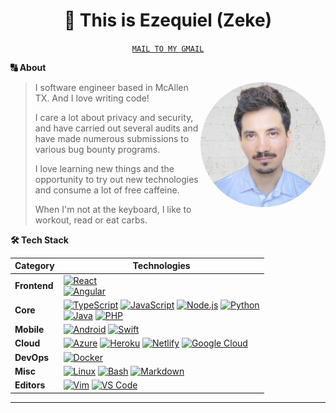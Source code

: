 <!-- Title -->
<h1 align="center" title="...and I'm happy to see you here :)">👋 This is Ezequiel (Zeke) </h1>

<p align="center">
<a href="mailto:lzdzel@gmail.com" title="Email Address"><code>MAIL TO MY GMAIL</code></a>
</p>

<!-- About Section -->
<summary><b>🔠 About</b></summary>
<blockquote>

<img align="right" style="width: 200px; border-radius: 60%; overflow: hidden;" src="https://raw.githubusercontent.com/eimf/eimf/5d3d01a6beb39fcc603cf446a7e1abb0c07d2353/assets/1321.jpeg" alt="Ezequiel Lopez" />

I software engineer based in McAllen TX. And I love writing code!

I care a lot about privacy and security, and have carried out several audits and have made numerous submissions to various bug bounty programs.

I love learning new things and the opportunity to try out new technologies and consume a lot of free caffeine.

When I'm not at the keyboard, I like to workout, read or eat carbs.

</blockquote>

</p>
</details>

<!-- Tech Stack -->
  <summary><b>🛠️ Tech Stack</b></summary>
    <p>

| **Category** | **Technologies**                                                                                                                                                                                                                                                                                                                                                                                                                                                                                                                                                                                                                                                                                                                                                                                                                                              |
| ------------ | ------------------------------------------------------------------------------------------------------------------------------------------------------------------------------------------------------------------------------------------------------------------------------------------------------------------------------------------------------------------------------------------------------------------------------------------------------------------------------------------------------------------------------------------------------------------------------------------------------------------------------------------------------------------------------------------------------------------------------------------------------------------------------------------------------------------------------------------------------------- |
| **Frontend** | [![React](https://img.shields.io/static/v1?label=&message=React&color=33302E&logo=react&logoColor=61DAFB)](https://reactjs.org/)<br>[![Angular](https://img.shields.io/static/v1?label=&message=Angular&color=33302E&logo=angular&logoColor=DD0031)](https://angularjs.org/)                                                                                                                                                                                                                                                                                                                                                                                                                                                                                                                                                                                  |
| **Core**     | [![TypeScript](https://img.shields.io/static/v1?label=&message=TypeScript&color=33302E&logo=typescript&logoColor=3178C6)](https://www.typescriptlang.org/) [![JavaScript](https://img.shields.io/static/v1?label=&message=JavaScript&color=33302E&logo=javascript&logoColor=F7DF1E)](https://www.javascript.com/) [![Node.js](https://img.shields.io/static/v1?label=&message=Node.js&color=33302E&logo=nodedotjs&logoColor=339933)](https://nodejs.org/) [![Python](https://img.shields.io/static/v1?label=&message=Python&color=33302E&logo=python&logoColor=3C78A9)](https://www.python.org/)<br>[![Java](https://img.shields.io/static/v1?label=&message=Java&color=33302E&logo=data:image/svg%2bxml;base64,PHN2ZyB4bWxucz0iaHR0cDovL3d3dy53My5vcmcvMjAwMC9zdmciIHZlcnNpb249IjEiIHdpZHRoPSI2MDAiIGhlaWdodD0iNjAwIj48cGF0aCBkPSJNMTI5IDExMWMtNTUgNC05MyA2Ni05MyA3OEwwIDM5OGMtMiA3MCAzNiA5MiA2OSA5MWgxYzc5IDAgODctNTcgMTMwLTEyOGgyMDFjNDMgNzEgNTAgMTI4IDEyOSAxMjhoMWMzMyAxIDcxLTIxIDY5LTkxbC0zNi0yMDljMC0xMi00MC03OC05OC03OGgtMTBjLTYzIDAtOTIgMzUtOTIgNDJIMjM2YzAtNy0yOS00Mi05Mi00MmgtMTV6IiBmaWxsPSIjZmZmIi8+PC9zdmc+&logoColor=007396)](https://www.java.com/) [![PHP](https://img.shields.io/static/v1?label=&message=PHP&color=33302E&logo=php&logoColor=777BB4)](https://www.php.net/) |
| **Mobile**   | [![Android](https://img.shields.io/static/v1?label=&message=Android&color=33302E&logo=android&logoColor=3DDC84)](https://developer.android.com/) [![Swift](https://img.shields.io/static/v1?label=&message=Swift&color=33302E&logo=swift&logoColor=F05138)](https://www.swift.org/)                                                                                                                                                                                                                                                                                                                                                                                                                                                                                                                                                                           |
| **Cloud**    | [![Azure](https://img.shields.io/static/v1?label=&message=Azure&color=33302E&logo=microsoftazure&logoColor=0078D4)](https://azure.microsoft.com/) [![Heroku](https://img.shields.io/static/v1?label=&message=Heroku&color=33302E&logo=heroku&logoColor=430098)](https://heroku.com/) [![Netlify](https://img.shields.io/static/v1?label=&message=Netlify&color=33302E&logo=netlify&logoColor=00C7B7)](https://netlify.com/) [![Google Cloud](https://img.shields.io/static/v1?label=&message=GCP&color=33302E&logo=googlecloud&logoColor=4285F4)](https://cloud.google.com/)                                                                                                                                                                                                                                                                                  |
| **DevOps**   | [![Docker](https://img.shields.io/static/v1?label=&message=Docker&color=33302E&logo=docker&logoColor=2496ED)](https://docker.com/)                                                                                                                                                                                                                                                                                                                                                                                                                                                                                                                                                                                                                                                                                                                            |
| **Misc**     | [![Linux](https://img.shields.io/static/v1?label=&message=Linux&color=33302E&logo=linux&logoColor=FCC624)](https://www.linux.org/) [![Bash](https://img.shields.io/static/v1?label=&message=Bash&color=33302E&logo=gnubash&logoColor=#4EAA25)](https://www.gnu.org/software/bash/) [![Markdown](https://img.shields.io/static/v1?label=&message=Markdown&color=33302E&logo=markdown&logoColor=000000)](https://en.wikipedia.org/wiki/Markdown)                                                                                                                                                                                                                                                                                                                                                                                                                 |
| **Editors**  | [![Vim](https://img.shields.io/static/v1?label&message=Sublime&color=33302E&logo=sublimetext&logoColor=FF9800)](https://www.vim.org/) [![VS Code](https://img.shields.io/static/v1?label=&message=VS%20Code&color=33302E&logo=visualstudiocode&logoColor=007ACC)](https://code.visualstudio.com/)                                                                                                                                                                                                                                                                                                                                                                                                                                                                                                                                                             |

---

  </p>